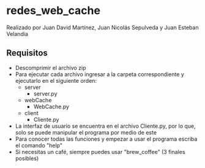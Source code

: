 # redes_web_cache
Realizado por Juan David Martínez, Juan Nicolás Sepulveda y Juan Esteban Velandia

## Requisitos
- Descomprimir el archivo zip
- Para ejecutar cada archivo ingresar a la carpeta correspondiente y ejecutarlo en el siguiente orden:
    - server
        - server.py
    - webCache
        - WebCache.py
    - client
        - Cliente.py
- La interfaz de usuario se encuentra en el archivo Cliente.py, por lo que, solo se puede manipular el programa por medio de este
- Para conocer todas las funciones y empezar a usar el programa escriba el comando "help"
- Si necesitas un café, siempre puedes usar "brew_coffee" (3 finales posibles)